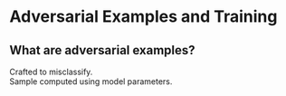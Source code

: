 # Adversarial Examples and Training

## What are adversarial examples?
Crafted to misclassify.  
Sample computed using model parameters.
